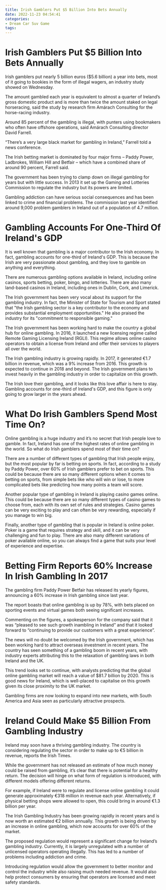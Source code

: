 ```yaml
---
title: Irish Gamblers Put $5 Billion Into Bets Annually
date: 2022-11-23 04:54:41
categories:
- Dream Car Suv Game
tags:
---
```



#  Irish Gamblers Put $5 Billion Into Bets Annually

Irish gamblers put nearly 5 billion euros ($5.6 billion) a year into bets, most of it going to bookies in the form of illegal wagers, an industry study showed on Wednesday.

The amount gambled each year is equivalent to almost a quarter of Ireland’s gross domestic product and is more than twice the amount staked on legal horseracing, said the study by research firm Amárach Consulting for the horse-racing industry.

Around 85 percent of the gambling is illegal, with punters using bookmakers who often have offshore operations, said Amárach Consulting director David Farrell.

“There’s a very large black market for gambling in Ireland,” Farrell told a news conference.

The Irish betting market is dominated by four major firms – Paddy Power, Ladbrokes, William Hill and Betfair – which have a combined share of around 90 percent, Farrell said.

The government has been trying to clamp down on illegal gambling for years but with little success. In 2013 it set up the Gaming and Lotteries Commission to regulate the industry but its powers are limited.

Gambling addiction can have serious social consequences and has been linked to crime and financial problems. The commission last year identified around 9,000 problem gamblers in Ireland out of a population of 4.7 million.

#  Gambling Accounts For One-Third Of Ireland's GDP

It is well known that gambling is a major contributor to the Irish economy. In fact, gambling accounts for one-third of Ireland's GDP. This is because the Irish are very passionate about gambling, and they love to gamble on anything and everything.

There are numerous gambling options available in Ireland, including online casinos, sports betting, poker, bingo, and lotteries. There are also many land-based casinos in Ireland, including ones in Dublin, Cork, and Limerick.

The Irish government has been very vocal about its support for the gambling industry. In fact, the Minister of State for Tourism and Sport stated that "the Irish gambling sector is a key contributor to the economy and provides substantial employment opportunities." He also praised the industry for its "commitment to responsible gaming."

The Irish government has been working hard to make the country a global hub for online gambling. In 2016, it launched a new licensing regime called Remote Gaming Licensing Ireland (RGLI). This regime allows online casino operators to obtain a license from Ireland and offer their services to players all over the world.

The Irish gambling industry is growing rapidly. In 2017, it generated €1.7 billion in revenue, which was a 9% increase from 2016. This growth is expected to continue in 2018 and beyond. The Irish government plans to invest heavily in the gambling industry in order to capitalize on this growth.

The Irish love their gambling, and it looks like this love affair is here to stay. Gambling accounts for one-third of Ireland's GDP, and this figure is only going to grow larger in the years ahead.

#  What Do Irish Gamblers Spend Most Time On?

Online gambling is a huge industry and it’s no secret that Irish people love to gamble. In fact, Ireland has one of the highest rates of online gambling in the world. So what do Irish gamblers spend most of their time on?

There are a number of different types of gambling that Irish people enjoy, but the most popular by far is betting on sports. In fact, according to a study by Paddy Power, over 60% of Irish gamblers prefer to bet on sports. This could be because there are so many different options when it comes to betting on sports, from simple bets like who will win or lose, to more complicated bets like predicting how many points a team will score.

Another popular type of gambling in Ireland is playing casino games online. This could be because there are so many different types of casino games to choose from, each with its own set of rules and strategies. Casino games can be very exciting to play and can often be very rewarding, especially if you manage to win big.

Finally, another type of gambling that is popular in Ireland is online poker. Poker is a game that requires strategy and skill, and it can be very challenging and fun to play. There are also many different variations of poker available online, so you can always find a game that suits your level of experience and expertise.

#  Betting Firm Reports 60% Increase In Irish Gambling In 2017 

The gambling firm Paddy Power Betfair has released its yearly figures, announcing a 60% increase in Irish gambling since last year.

The report boasts that online gambling is up by 78%, with bets placed on sporting events and virtual games both seeing significant increases.

Commenting on the figures, a spokesperson for the company said that it was “pleased to see such growth inambling in Ireland” and that it looked forward to “continuing to provide our customers with a great experience”.

The news will no doubt be welcomed by the Irish government, which has been working hard to attract overseas investment in recent years. The country has seen something of a gambling boom in recent years, with industry experts attributing this to the relaxation of gambling laws in both Ireland and the UK.

This trend looks set to continue, with analysts predicting that the global online gambling market will reach a value of $81.7 billion by 2020. This is good news for Ireland, which is well-placed to capitalise on this growth given its close proximity to the UK market.

Gambling firms are now looking to expand into new markets, with South America and Asia seen as particularly attractive prospects.

#  Ireland Could Make $5 Billion From Gambling Industry

Ireland may soon have a thriving gambling industry. The country is considering regulating the sector in order to make up to €5 billion in revenue, reports the Irish Times.

While the government has not released an estimate of how much money could be raised from gambling, it’s clear that there is potential for a healthy return. The decision will hinge on what form of regulation is introduced, with different models offering different returns.

For example, if Ireland were to regulate and license online gambling it could generate approximately €318 million in revenue each year. Alternatively, if physical betting shops were allowed to open, this could bring in around €1.3 billion per year.

The Irish Gambling Industry has been growing rapidly in recent years and is now worth an estimated €2 billion annually. This growth is being driven by an increase in online gambling, which now accounts for over 60% of the market.

The proposed regulation would represent a significant change for Ireland’s gambling industry. Currently, it is largely unregulated with a number of unlicensed operators operating illegally. This has led to a number of problems including addiction and crime.

Introducing regulation would allow the government to better monitor and control the industry while also raising much needed revenue. It would also help protect consumers by ensuring that operators are licensed and meet safety standards.